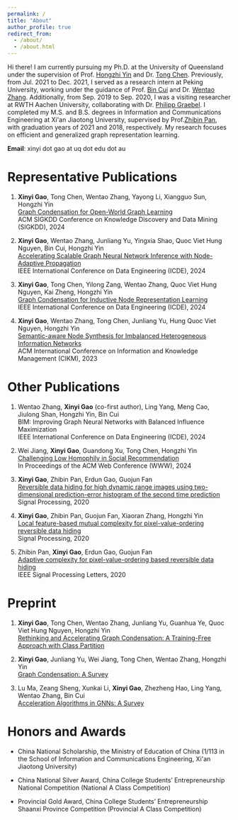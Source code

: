 ```yaml
---
permalink: /
title: "About"
author_profile: true
redirect_from: 
  - /about/
  - /about.html
---
```


Hi there! I am currently pursuing my Ph.D. at the University of Queensland under the supervision of Prof. [Hongzhi Yin](https://sites.google.com/view/hongzhi-yin/home) and Dr. [Tong Chen](https://researchers.uq.edu.au/researcher/27868). Previously, from Jul. 2021 to Dec. 2021, I served as a research intern at Peking University, working under the guidance of Prof. [Bin Cui](https://cuibinpku.github.io/) and Dr. [Wentao Zhang](https://zwt233.github.io/). Additionally, from Sep. 2019 to Sep. 2020, I was a visiting researcher at RWTH Aachen University, collaborating with Dr. [Philipp Graebel](https://www.lfb.rwth-aachen.de/en/institute/alumni/graebel/). I completed my M.S. and B.S. degrees in Information and Communications Engineering at Xi'an Jiaotong University, supervised by Prof.[Zhibin Pan](https://www.researchgate.net/profile/Zhibin-Pan-2), with graduation years of 2021 and 2018, respectively. My research focuses on efficient and generalized graph representation learning.

**Email**: xinyi dot gao at uq dot edu dot au 


Representative Publications
======
1. **Xinyi Gao**, Tong Chen, Wentao Zhang, Yayong Li, Xiangguo Sun, Hongzhi Yin  
[Graph Condensation for Open-World Graph Learning](https://arxiv.org/abs/2405.17003)  
ACM SIGKDD Conference on Knowledge Discovery and Data Mining (SIGKDD), 2024


1. **Xinyi Gao**, Wentao Zhang, Junliang Yu, Yingxia Shao, Quoc Viet Hung Nguyen, Bin Cui, Hongzhi Yin  
[Accelerating Scalable Graph Neural Network Inference with Node-Adaptive Propagation](https://arxiv.org/abs/2310.10998)  
IEEE International Conference on Data Engineering (ICDE), 2024


1. **Xinyi Gao**, Tong Chen, Yilong Zang, Wentao Zhang, Quoc Viet Hung Nguyen, Kai Zheng, Hongzhi Yin  
[Graph Condensation for Inductive Node Representation Learning](https://arxiv.org/abs/2307.15967)  
IEEE International Conference on Data Engineering (ICDE), 2024


1. **Xinyi Gao**, Wentao Zhang, Tong Chen, Junliang Yu, Hung Quoc Viet Nguyen, Hongzhi Yin  
[Semantic-aware Node Synthesis for Imbalanced Heterogeneous Information Networks](https://arxiv.org/abs/2302.14061)  
ACM International Conference on Information and Knowledge Management (CIKM), 2023




Other Publications
======

1. Wentao Zhang, **Xinyi Gao** (co-first author), Ling Yang, Meng Cao, Jiulong Shan, Hongzhi Yin, Bin Cui  
BIM: Improving Graph Neural Networks with Balanced Influence Maximization  
IEEE International Conference on Data Engineering (ICDE), 2024

1. Wei Jiang, **Xinyi Gao**, Guandong Xu, Tong Chen, Hongzhi Yin  
[Challenging Low Homophily in Social Recommendation](https://dl.acm.org/doi/abs/10.1145/3589334.3645460)  
In Proceedings of the ACM Web Conference (WWW), 2024

1. **Xinyi Gao**, Zhibin Pan, Erdun Gao, Guojun Fan  
[Reversible data hiding for high dynamic range images using two-dimensional prediction-error histogram of the second time prediction](https://www.sciencedirect.com/science/article/pii/S0165168420301225)  
Signal Processing, 2020

1. **Xinyi Gao**, Zhibin Pan, Guojun Fan, Xiaoran Zhang, Hongzhi Yin  
[Local feature-based mutual complexity for pixel-value-ordering reversible data hiding](https://www.sciencedirect.com/science/article/pii/S0165168422003723)  
Signal Processing, 2020

1. Zhibin Pan, **Xinyi Gao**, Erdun Gao, Guojun Fan  
[Adaptive complexity for pixel-value-ordering based reversible data hiding](https://ieeexplore.ieee.org/document/9098041)  
IEEE Signal Processing Letters, 2020





Preprint
======
1. **Xinyi Gao**, Tong Chen, Wentao Zhang, Junliang Yu, Guanhua Ye, Quoc Viet Hung Nguyen, Hongzhi Yin  
[Rethinking and Accelerating Graph Condensation: A Training-Free Approach with Class Partition](https://arxiv.org/abs/2405.13707)


1. **Xinyi Gao**, Junliang Yu, Wei Jiang, Tong Chen, Wentao Zhang, Hongzhi Yin  
[Graph Condensation: A Survey](https://arxiv.org/abs/2401.11720)


1. Lu Ma, Zeang Sheng, Xunkai Li, **Xinyi Gao**, Zhezheng Hao, Ling Yang, Wentao Zhang, Bin Cui  
[Acceleration Algorithms in GNNs: A Survey](https://arxiv.org/abs/2405.04114)


Honors and Awards
======
* China National Scholarship, the Ministry of Education of China 
(1/113 in the School of Information and Communications Engineering, Xi'an Jiaotong University)

* China National Silver Award, China College Students’ Entrepreneurship National Competition
(National A Class Competition)

* Provincial Gold Award, China College Students’ Entrepreneurship Shaanxi Province
Competition (Provincial A Class Competition)



<!-- Academic Experiences
======

**[2022.01-Present]** The University of Queensland (UQ), Ph.D. student. Supervisor: Prof. Hongzhi Yin

**[2021.06-2021.12]** Peking University (PKU), Research Intern. Supervisors: Prof. Bin Cui and Dr. Wentao Zhang

**[2018.06-2021.06]** Xi'an Jiaotong University (XJTU), M.S. in Information and Communications Engineering. Supervisor: Prof. Zhibin Pan

**[2014.09-2018.06]** Xi'an Jiaotong University (XJTU), B.S. in Information and Communications Engineering -->


